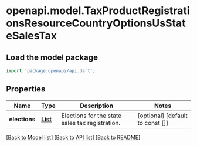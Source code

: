 # openapi.model.TaxProductRegistrationsResourceCountryOptionsUsStateSalesTax

## Load the model package
```dart
import 'package:openapi/api.dart';
```

## Properties
Name | Type | Description | Notes
------------ | ------------- | ------------- | -------------
**elections** | [**List<TaxProductRegistrationsResourceCountryOptionsUsStateSalesTaxElection>**](TaxProductRegistrationsResourceCountryOptionsUsStateSalesTaxElection.md) | Elections for the state sales tax registration. | [optional] [default to const []]

[[Back to Model list]](../README.md#documentation-for-models) [[Back to API list]](../README.md#documentation-for-api-endpoints) [[Back to README]](../README.md)


